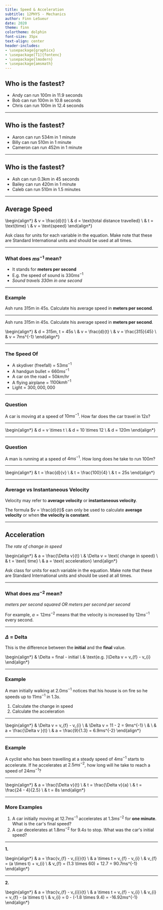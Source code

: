 ```yaml
---
title: Speed & Acceleration
subtitle: 12PHYS - Mechanics
author: Finn LeSueur
date: 2020
theme: finn
colortheme: dolphin
font-size: 35px
text-align: center
header-includes:
- \usepackage{graphicx}
- \usepackage[T1]{fontenc}
- \usepackage{lmodern}
- \usepackage{amsmath}
---
```


## Who is the fastest?

- Andy can run 100m in 11.9 seconds
- Bob can run 100m in 10.8 seconds
- Chris can run 100m in 12.4 seconds

---

## Who is the fastest?

- Aaron can run 534m in 1 minute
- Billy can run 510m in 1 minute
- Cameron can run 452m in 1 minute

---

## Who is the fastest?

- Ash can run 0.3km in 45 seconds
- Bailey can run 420m in 1 minute
- Caleb can run 510m in 1.5 minutes

---

## Average Speed

\begin{align*}
    & v = \frac{d}{t} \\
    & d = \text{total distance travelled} \\
    & t = \text{time} \\
    & v = \text{speed}
\end{align*}

<aside class="notes">
    Ask class for units for each variable in the equation.
    Make note that these are Standard International units and should be used at all times.
</aside>

---

### What does $ms^{-1}$ mean?

- It stands for __meters per second__
- E.g. the speed of sound is $330ms^{-1}$
- _Sound travels $330m$ in one second_

---

### Example

Ash runs 315m in 45s. Calculate his average speed in __meters per second__.

---

Ash runs 315m in 45s. Calculate his average speed in __meters per second__.

\begin{align*}
    & d = 315m, t = 45s \\
    & v = \frac{d}{t} \\
    & v = \frac{315}{45} \\
    & v = 7ms^{-1}
\end{align*}

---

### The Speed Of

- A skydiver (freefall) = $53ms^{-1}$
- A handgun bullet = $660ms^{-1}$
- A car on the road = $50km/hr$
- A flying airplane = $1100kmh^{-1}$
- Light = $300,000,000$

---

### Question

A car is moving at a speed of $10ms^{-1}$. How far does the car travel in $12s$?

---

\begin{align*}
    & d = v \times t \\
    & d = 10 \times 12 \\
    & d = 120m
\end{align*}

---

### Question

A man is running at a speed of $4ms^{-1}$. How long does he take to run $100m$?

---

\begin{align*}
    & t = \frac{d}{v} \\
    & t = \frac{100}{4} \\
    & t = 25s
\end{align*}

---

### Average vs Instantaneous Velocity

Velocity may refer to __average velocity__ or __instantaneous velocity__.

The formula $v = \frac{d}{t}$ can only be used to calculate __average velocity__ or when __the velocity is constant__.

---

## Acceleration

_The rate of change in speed_

\begin{align*}
    & a = \frac{\Delta v}{t} \\
    & \Delta v = \text{ change in speed} \\
    & t = \text{ time} \\
    & a = \text{ acceleration}
\end{align*}

<aside class="notes">
    Ask class for units for each variable in the equation.
    Make note that these are Standard International units and should be used at all times.
</aside>

---

### What does $ms^{-2}$ mean?

_meters per second squared OR meters per second per second_

For example, $a=12ms^{-2}$ means that the velocity is increased by $12ms^{-1}$ every second.

---

### $\Delta$ = Delta

This is the difference between the __initial__ and the __final__ value.

\begin{align*}
    & \Delta = final - initial \\
    & \text{e.g. }\Delta v = v_{f} - v_{i}
\end{align*}

---

### Example

A man initially walking at $2.0ms^{-1}$ notices that his house is on fire so he speeds up to $11ms^{-1}$ in $1.3s$.

1. Calculate the change in speed
2. Calculate the acceleration

---

\begin{align*}
    & \Delta v = v_{f} - v_{i} \\
    & \Delta v = 11 - 2 = 9ms^{-1} \\
    & \\
    & a = \frac{\Delta v }{t} \\
    & a = \frac{9}{1.3} = 6.9ms^{-2}
\end{align*}

---

### Example

A cyclist who has been travelling at a steady speed of $4ms^{-1}$ starts to accelerate. If he accelerates at $2.5ms^{-2}$, how long will he take to reach a speed of $24ms^{-1}$?

---

\begin{align*}
    & a = \frac{\Delta v}{t} \\
    & t = \frac{\Delta v}{a} \\
    & t = \frac{24 - 4}{2.5} \\
    & t = 8s
\end{align*}

---

### More Examples

1. A car initially moving at $12.7ms^{-1}$ accelerates at $1.3ms^{-2}$ for __one minute__. What is the car's final speed?
2. A car decelerates at $1.8ms^{-2}$ for $9.4s$ to stop. What was the car's initial speed?

---

__1.__

\begin{align*}
    & a = \frac{v_{f} - v_{i}}{t} \\
    & a \times t = v_{f} - v_{i} \\
    & v_{f} = (a \times t) + v_{i} \\
    & v_{f} = (1.3 \times 60) + 12.7 = 90.7ms^{-1}
\end{align*}

---

__2.__

\begin{align*}
    & a = \frac{v_{f} - v_{i}}{t} \\
    & a \times t = v_{f} - v_{i} \\
    & v_{i} = v_{f} - (a \times t) \\
    & v_{i} = 0 - (-1.8 \times 9.4) = -16.92ms^{-1}
\end{align*}
